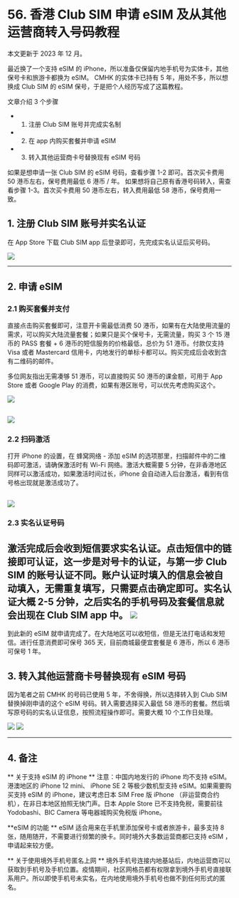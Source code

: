 # 56. 香港 Club SIM 申请 eSIM 及从其他运营商转入号码教程

本文更新于 2023 年 12 月。

<!-- more -->

最近换了一个支持 eSIM 的 iPhone，所以准备仅保留内地手机号为实体卡，其他保号卡和旅游卡都换为 eSIM。 CMHK 的实体卡已持有 5 年，用处不多，所以想换成 Club SIM 的 eSIM 保号，于是把个人经历写成了这篇教程。

文章介绍 3 个步骤
- 1. 注册 Club SIM 账号并完成实名制
- 2. 在 app 内购买套餐并申请 eSIM
- 3. 转入其他运营商卡号替换现有  eSIM 号码

如果是想申请一张 Club SIM 的 eSIM 号码，查看步骤 1-2 即可。首次买卡费用 50 港币左右，保号费用最低 6 港币 / 年。
如果想将自己原有香港号码转入，需查看步骤 1-3。首次买卡费用 50 港币左右，转入费用最低 58 港币，保号费用一致。


## 1. 注册 Club SIM 账号并实名认证

在 App Store 下载 Club SIM app 后登录即可，先完成实名认证后买号码。

![](https://static.shuziyimin.org/blog-56-1.png)


---- 
## 2. 申请 eSIM

### 2.1 购买套餐并支付
直接点击购买套餐即可，注意开卡需最低消费 50 港币，如果有在大陆使用流量的需求，可以购买大陆流量套餐；如果只是买个保号卡，无需流量，购买 3 个 15 港币的 PASS 套餐 + 6 港币的短信服务的价格最低，总价为 51 港币。付款仅支持 Visa 或者 Mastercard 信用卡，内地发行的单标卡都可以。购买完成后会收到含有二维码的邮件。

多位网友指出无需凑够 51 港币，可以直接购买 50 港币的课金额，可用于 App Store 或者 Google Play 的消费，如果有港区账号，可以优先考虑购买这个。

![](https://static.shuziyimin.org/blog-56-2.png)

![](https://static.shuziyimin.org/blog-56-3.png)
---- 

### 2.2 扫码激活
打开 iPhone 的设置，在 蜂窝网络 - 添加 eSIM 的选项那里，扫描邮件中的二维码即可激活，请确保激活时有 Wi-Fi 网络。激活大概需要 5 分钟，在非香港地区同样可以激活成功，如果激活时间过长，iPhone 会自动进入后台激活，看到有信号格出现就是激活成功了。

![](https://static.shuziyimin.org/blog-56-4.png)
---- 
### 2.3 实名认证号码
激活完成后会收到短信要求实名认证。点击短信中的链接即可认证，这一步是对号卡的认证，与第一步 Club SIM 的账号认证不同。账户认证时填入的信息会被自动填入，无需重复填写，只需要点击确定即可。实名认证大概 2-5 分钟，之后实名的手机号码及套餐信息就会出现在 Club SIM app 中。
![](https://static.shuziyimin.org/blog-56-5.png)
---- 
到此新的 eSIM 就申请完成了。在大陆地区可以收短信，但是无法打电话和发短信。进行任意消费即可保号 365 天，目前商城最便宜套餐是 6 港币，所以 6 港币可保号 1 年。




## 3. 转入其他运营商卡号替换现有 eSIM 号码
因为笔者之前 CMHK 的号码已使用 5 年，不舍得换，所以选择转入到 Club SIM 替换掉刚申请的这个 eSIM 号码。转入需要选择买入最低 58 港币的套餐。然后填写原号码的实名认证信息，按照流程操作即可。需要大概 10 个工作日处理。

![](https://static.shuziyimin.org/blog-56-6.png)
![](https://static.shuziyimin.org/blog-56-7.png)

---- 

## 4. 备注
** 关于支持 eSIM 的 iPhone **
注意：中国内地发行的 iPhone 均不支持 eSIM。港澳地区的 iPhone 12 mini、 iPhone SE 2 等极少数机型支持 eSIM。如果需要购买支持 eSIM 的 iPhone，建议考虑日本 SIM Free 版 iPhone （非运营商合约机），在非日本地区拍照无快门声。日本 Apple Store 已不支持免税，需要前往 Yodobashi、BIC Camera 等电器城购买免税版 iPhone。

**eSIM 的功能 **
eSIM 适合用来在手机里添加保号卡或者旅游卡，最多支持 8 张，随用随开，不需要进行频繁的换卡。同时境外大多数运营商都已支持 eSIM ，申请起来较方便。

** 关于使用境外手机号匿名上网 **
境外手机号连接内地基站后，内地运营商可以获取到手机号及手机位置。疫情期间，社区网格员都有权限拿到境外手机号直接联系用户。所以即使手机号未实名，在内地使用境外手机号也做不到任何形式的匿名。